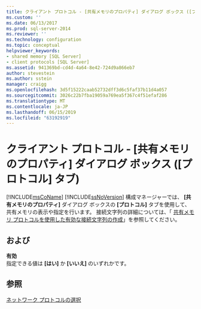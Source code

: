 ```yaml
---
title: クライアント プロトコル - [共有メモリのプロパティ] ダイアログ ボックス ([プロトコル] タブ) | Microsoft Docs
ms.custom: ''
ms.date: 06/13/2017
ms.prod: sql-server-2014
ms.reviewer: ''
ms.technology: configuration
ms.topic: conceptual
helpviewer_keywords:
- shared memory [SQL Server]
- client protocols [SQL Server]
ms.assetid: 941369bd-cd4d-4a64-8e42-724d9a866eb7
author: stevestein
ms.author: sstein
manager: craigg
ms.openlocfilehash: 3d5f15222caab52732dff3d6c5faf37b11d4a057
ms.sourcegitcommit: 3026c22b7fba19059a769ea5f367c4f51efaf286
ms.translationtype: MT
ms.contentlocale: ja-JP
ms.lasthandoff: 06/15/2019
ms.locfileid: "63192919"
---
```

# <a name="client-protocols---shared-memory-properties-protocol-tab"></a>クライアント プロトコル - [共有メモリのプロパティ] ダイアログ ボックス ([プロトコル] タブ)
  [!INCLUDE[msCoName](../../includes/msconame-md.md)] [!INCLUDE[ssNoVersion](../../includes/ssnoversion-md.md)] 構成マネージャーでは、 **[共有メモリのプロパティ]** ダイアログ ボックスの **[プロトコル]** タブを使用して、共有メモリの表示や指定を行います。 接続文字列の詳細については、「 [共有メモリ プロトコルを使用した有効な接続文字列の作成](../../../2014/tools/configuration-manager/creating-a-valid-connection-string-using-shared-memory-protocol.md)」を参照してください。  
  
## <a name="options"></a>および  
 **有効**  
 指定できる値は **[はい]** か **[いいえ]** のいずれかです。  
  
## <a name="see-also"></a>参照  
 [ネットワーク プロトコルの選択](../../../2014/tools/configuration-manager/choosing-a-network-protocol.md)  
  
  
